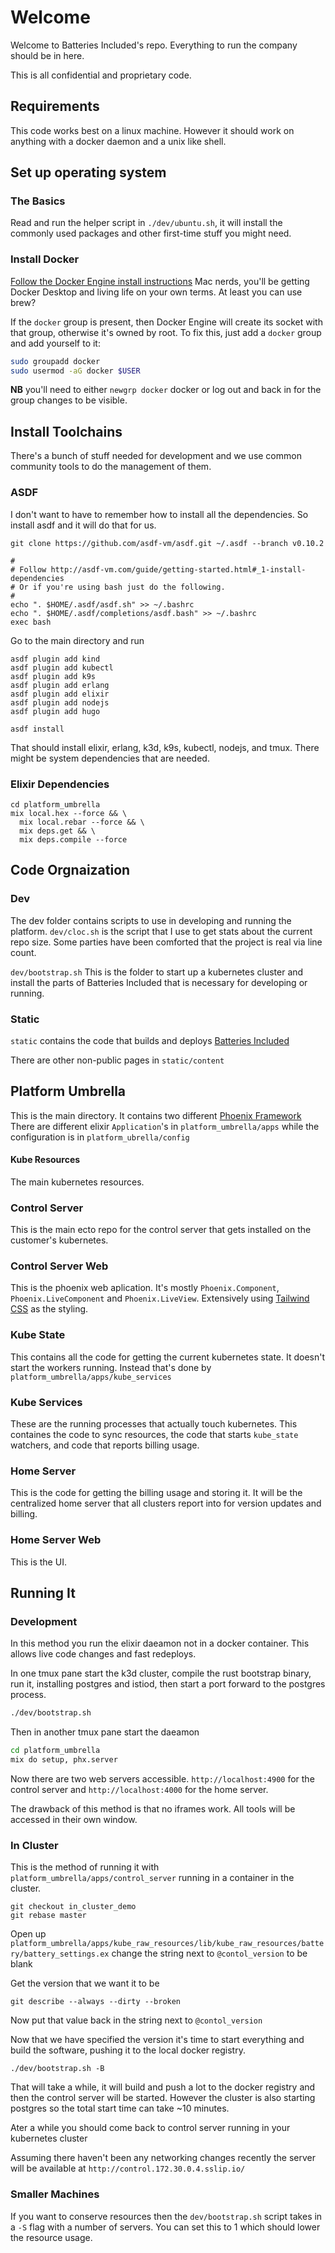 # Welcome

Welcome to Batteries Included's repo. Everything to run the company should be in
here.

This is all confidential and proprietary code.

## Requirements

This code works best on a linux machine. However it should work on anything with
a docker daemon and a unix like shell.

## Set up operating system

### The Basics

Read and run the helper script in `./dev/ubuntu.sh`, it will install the
commonly used packages and other first-time stuff you might need.

### Install Docker

[Follow the Docker Engine install instructions](https://docs.docker.com/engine/install/)
Mac nerds, you'll be getting Docker Desktop and living life on your own terms.
At least you can use brew?

If the `docker` group is present, then Docker Engine will create its socket with
that group, otherwise it's owned by root. To fix this, just add a `docker` group
and add yourself to it:

```sh
sudo groupadd docker
sudo usermod -aG docker $USER
```

**NB** you'll need to either `newgrp docker` docker or log out and back in for
the group changes to be visible.

## Install Toolchains

There's a bunch of stuff needed for development and we use common community
tools to do the management of them.

### ASDF

I don't want to have to remember how to install all the dependencies. So install
asdf and it will do that for us.

```
git clone https://github.com/asdf-vm/asdf.git ~/.asdf --branch v0.10.2

#
# Follow http://asdf-vm.com/guide/getting-started.html#_1-install-dependencies
# Or if you're using bash just do the following.
#
echo ". $HOME/.asdf/asdf.sh" >> ~/.bashrc
echo ". $HOME/.asdf/completions/asdf.bash" >> ~/.bashrc
exec bash
```

Go to the main directory and run

```
asdf plugin add kind
asdf plugin add kubectl
asdf plugin add k9s
asdf plugin add erlang
asdf plugin add elixir
asdf plugin add nodejs
asdf plugin add hugo

asdf install
```

That should install elixir, erlang, k3d, k9s, kubectl, nodejs, and tmux. There
might be system dependencies that are needed.

### Elixir Dependencies

```
cd platform_umbrella
mix local.hex --force && \
  mix local.rebar --force && \
  mix deps.get && \
  mix deps.compile --force

```

## Code Orgnaization

### Dev

The dev folder contains scripts to use in developing and running the platform.
`dev/cloc.sh` is the script that I use to get stats about the current repo size.
Some parties have been comforted that the project is real via line count.

`dev/bootstrap.sh` This is the folder to start up a kubernetes cluster and
install the parts of Batteries Included that is necessary for developing or
running.

### Static

`static` contains the code that builds and deploys
[Batteries Included](https://www.batteriesincl.com)

There are other non-public pages in `static/content`

## Platform Umbrella

This is the main directory. It contains two different
[Phoenix Framework](https://phoenixframework.org/) There are different elixir
`Application`'s in `platform_umbrella/apps` while the configuration is in
`platform_ubrella/config`

#### Kube Resources

The main kubernetes resources.

### Control Server

This is the main ecto repo for the control server that gets installed on the
customer's kubernetes.

### Control Server Web

This is the phoenix web aplication. It's mostly `Phoenix.Component`,
`Phoenix.LiveComponent` and `Phoenix.LiveView`. Extensively using
[Tailwind CSS](https://tailwindcss.com/) as the styling.

### Kube State

This contains all the code for getting the current kubernetes state. It doesn't
start the workers running. Instead that's done by
`platform_umbrella/apps/kube_services`

### Kube Services

These are the running processes that actually touch kubernetes. This containes
the code to sync resources, the code that starts `kube_state` watchers, and code
that reports billing usage.

### Home Server

This is the code for getting the billing usage and storing it. It will be the
centralized home server that all clusters report into for version updates and
billing.

### Home Server Web

This is the UI.

## Running It

### Development

In this method you run the elixir daeamon not in a docker container. This allows
live code changes and fast redeploys.

In one tmux pane start the k3d cluster, compile the rust bootstrap binary, run
it, installing postgres and istiod, then start a port forward to the postgres
process.

```bash
./dev/bootstrap.sh
```

Then in another tmux pane start the daeamon

```bash
cd platform_umbrella
mix do setup, phx.server
```

Now there are two web servers accessible. `http://localhost:4900` for the
control server and `http://localhost:4000` for the home server.

The drawback of this method is that no iframes work. All tools will be accessed
in their own window.

### In Cluster

This is the method of running it with `platform_umbrella/apps/control_server`
running in a container in the cluster.

```
git checkout in_cluster_demo
git rebase master
```

Open up
`platform_umbrella/apps/kube_raw_resources/lib/kube_raw_resources/battery/battery_settings.ex`
change the string next to `@contol_version` to be blank

Get the version that we want it to be

```
git describe --always --dirty --broken
```

Now put that value back in the string next to `@contol_version`

Now that we have specified the version it's time to start everything and build
the software, pushing it to the local docker registry.

```
./dev/bootstrap.sh -B
```

That will take a while, it will build and push a lot to the docker registry and
then the control server will be started. However the cluster is also starting
postgres so the total start time can take ~10 minutes.

Ater a while you should come back to control server running in your kubernetes
cluster

Assuming there haven't been any networking changes recently the server will be
available at `http://control.172.30.0.4.sslip.io/`

### Smaller Machines

If you want to conserve resources then the `dev/bootstrap.sh` script takes in a
`-S` flag with a number of servers. You can set this to 1 which should lower the
resource usage.
